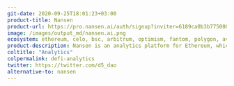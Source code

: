 ```yaml
---
git-date: 2020-09-25T18:01:23+03:00
product-title: Nansen
product-url: https://pro.nansen.ai/auth/signup?inviter=6189ca0b3b77500003cace13&plan=standard
image: /images/output_md/nansen.ai.png
ecosystem: ethereum, celo, bsc, arbitrum, optimism, fantom, polygon, avalanche, solana, base
product-description: Nansen is an analytics platform for Ethereum, which combines on-chain data with a massive and constantly growing database containing millions of wallet labels. [Interview with Alex Svanevik, co-founder and CEO of Nansen](/nansen)
coltitle: "Analytics"
colpermalink: defi-analytics
twitter: https://twitter.com/d5_dao
alternative-to: nansen
---
```

